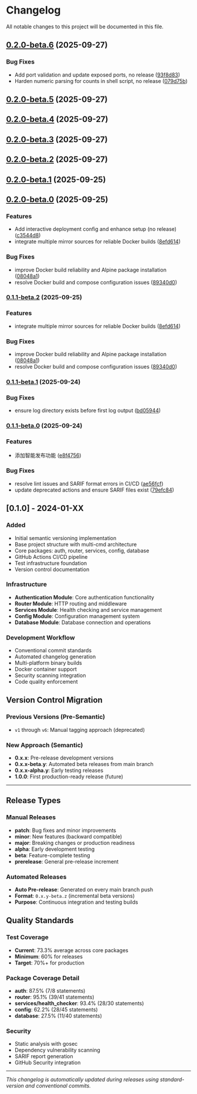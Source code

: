 # Changelog

All notable changes to this project will be documented in this file.


## [0.2.0-beta.6](https://github.com/Last-emo-boy/infra-core/compare/v0.2.0-beta.4...v0.2.0-beta.6) (2025-09-27)


### Bug Fixes

* Add port validation and update exposed ports, no release ([93f8d83](https://github.com/Last-emo-boy/infra-core/commit/93f8d839589de457d296b6c06f47b73d5220f564))
* Harden numeric parsing for counts in shell script, no release ([079d75b](https://github.com/Last-emo-boy/infra-core/commit/079d75b56bbc5eca465264b3c704667f5cc80a7a))

## [0.2.0-beta.5](https://github.com/Last-emo-boy/infra-core/compare/v0.2.0-beta.4...v0.2.0-beta.5) (2025-09-27)

## [0.2.0-beta.4](https://github.com/Last-emo-boy/infra-core/compare/v0.2.0-beta.3...v0.2.0-beta.4) (2025-09-27)

## [0.2.0-beta.3](https://github.com/Last-emo-boy/infra-core/compare/v0.2.0-beta.1...v0.2.0-beta.3) (2025-09-27)

## [0.2.0-beta.2](https://github.com/Last-emo-boy/infra-core/compare/v0.2.0-beta.1...v0.2.0-beta.2) (2025-09-27)

## [0.2.0-beta.1](https://github.com/Last-emo-boy/infra-core/compare/v0.2.0-beta.0...v0.2.0-beta.1) (2025-09-25)

## [0.2.0-beta.0](https://github.com/Last-emo-boy/infra-core/compare/v0.1.1-beta.1...v0.2.0-beta.0) (2025-09-25)


### Features

* Add interactive deployment config and enhance setup (no release) ([c3544d8](https://github.com/Last-emo-boy/infra-core/commit/c3544d80c4b73ff5586c7b8380a088c5088056e2))
* integrate multiple mirror sources for reliable Docker builds ([8efd614](https://github.com/Last-emo-boy/infra-core/commit/8efd614896b38694d45966955682efaaa020d158))


### Bug Fixes

* improve Docker build reliability and Alpine package installation ([08048a1](https://github.com/Last-emo-boy/infra-core/commit/08048a1ce0e4d56403292b1999ab204ecd1cf333))
* resolve Docker build and compose configuration issues ([89340d0](https://github.com/Last-emo-boy/infra-core/commit/89340d04ea519789d3629607d20b74a14474e60b))

### [0.1.1-beta.2](https://github.com/Last-emo-boy/infra-core/compare/v0.1.1-beta.1...v0.1.1-beta.2) (2025-09-25)


### Features

* integrate multiple mirror sources for reliable Docker builds ([8efd614](https://github.com/Last-emo-boy/infra-core/commit/8efd614896b38694d45966955682efaaa020d158))


### Bug Fixes

* improve Docker build reliability and Alpine package installation ([08048a1](https://github.com/Last-emo-boy/infra-core/commit/08048a1ce0e4d56403292b1999ab204ecd1cf333))
* resolve Docker build and compose configuration issues ([89340d0](https://github.com/Last-emo-boy/infra-core/commit/89340d04ea519789d3629607d20b74a14474e60b))

### [0.1.1-beta.1](https://github.com/Last-emo-boy/infra-core/compare/v0.1.1-beta.0...v0.1.1-beta.1) (2025-09-24)


### Bug Fixes

* ensure log directory exists before first log output ([bd05944](https://github.com/Last-emo-boy/infra-core/commit/bd05944bab2474ce71ebf47b4ae5317e7ef613ee))

### [0.1.1-beta.0](https://github.com/Last-emo-boy/infra-core/compare/v0.1.0...v0.1.1-beta.0) (2025-09-24)


### Features

* 添加智能发布功能 ([e8f4756](https://github.com/Last-emo-boy/infra-core/commit/e8f4756bd843214097e39826df26b8baf7f88cec))


### Bug Fixes

* resolve lint issues and SARIF format errors in CI/CD ([ae56fcf](https://github.com/Last-emo-boy/infra-core/commit/ae56fcf392315492fc1a0200eda956ce4f42c555))
* update deprecated actions and ensure SARIF files exist ([79efc84](https://github.com/Last-emo-boy/infra-core/commit/79efc84c8ef42102be7c717257e5fd467e3519af))

## [0.1.0] - 2024-01-XX

### Added
- Initial semantic versioning implementation
- Base project structure with multi-cmd architecture
- Core packages: auth, router, services, config, database
- GitHub Actions CI/CD pipeline
- Test infrastructure foundation
- Version control documentation

### Infrastructure
- **Authentication Module**: Core authentication functionality
- **Router Module**: HTTP routing and middleware
- **Services Module**: Health checking and service management
- **Config Module**: Configuration management system
- **Database Module**: Database connection and operations

### Development Workflow
- Conventional commit standards
- Automated changelog generation
- Multi-platform binary builds
- Docker container support
- Security scanning integration
- Code quality enforcement

## Version Control Migration

### Previous Versions (Pre-Semantic)
- `v1` through `v6`: Manual tagging approach (deprecated)

### New Approach (Semantic)
- **0.x.x**: Pre-release development versions
- **0.x.x-beta.y**: Automated beta releases from main branch
- **0.x.x-alpha.y**: Early testing releases
- **1.0.0**: First production-ready release (future)

---

## Release Types

### Manual Releases
- **patch**: Bug fixes and minor improvements
- **minor**: New features (backward compatible)
- **major**: Breaking changes or production readiness
- **alpha**: Early development testing
- **beta**: Feature-complete testing
- **prerelease**: General pre-release increment

### Automated Releases
- **Auto Pre-release**: Generated on every main branch push
- **Format**: `0.x.y-beta.z` (incremental beta versions)
- **Purpose**: Continuous integration and testing builds

## Quality Standards

### Test Coverage
- **Current**: 73.3% average across core packages
- **Minimum**: 60% for releases
- **Target**: 70%+ for production

### Package Coverage Detail
- **auth**: 87.5% (7/8 statements)
- **router**: 95.1% (39/41 statements)  
- **services/health_checker**: 93.4% (28/30 statements)
- **config**: 62.2% (28/45 statements)
- **database**: 27.5% (11/40 statements)

### Security
- Static analysis with gosec
- Dependency vulnerability scanning
- SARIF report generation
- GitHub Security integration

---

*This changelog is automatically updated during releases using standard-version and conventional commits.*